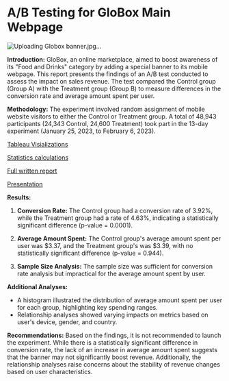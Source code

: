 ﻿# A/B Testing for GloBox Main Webpage

![Uploading Globox banner.jpg…]()

**Introduction:** GloBox, an online marketplace, aimed to boost awareness of its "Food and Drinks" category by adding a special banner to its mobile webpage. This report presents the findings of an A/B test conducted to assess the impact on sales revenue. The test compared the Control group (Group A) with the Treatment group (Group B) to measure differences in the conversion rate and average amount spent per user.

**Methodology:** The experiment involved random assignment of mobile website visitors to either the Control or Treatment group. A total of 48,943 participants (24,343 Control, 24,600 Treatment) took part in the 13-day experiment (January 25, 2023, to February 6, 2023).

[Tableau Visializations](https://public.tableau.com/views/VisuzalizationsfortheGloboxproject/VisualizationoftheABtestingresults?:language=en-US&publish=yes&:display_count=n&:origin=viz_share_link)

[Statistics calculations](https://docs.google.com/spreadsheets/d/1N2PLL6hWrMbhP80xIMxAFjB9Hy8WMjzjik2b5nILrrg/edit?usp=sharing)

[Full written report](https://drive.google.com/file/d/1yLHtGE312QiCKWAr7WDq7H3qjzFXM_ut/view?usp=sharing)

[Presentation](https://drive.google.com/file/d/1Nj4jaAhB5PRQxsKLnOT6yx6vhyq0cr-z/view?usp=sharing)

**Results:**

1.  **Conversion Rate:** The Control group had a conversion rate of 3.92%, while the Treatment group had a rate of 4.63%, indicating a statistically significant difference (p-value = 0.0001).
    
2.  **Average Amount Spent:** The Control group's average amount spent per user was $3.37, and the Treatment group's was $3.39, with no statistically significant difference (p-value = 0.944).
    
3.  **Sample Size Analysis:** The sample size was sufficient for conversion rate analysis but impractical for the average amount spent by user.
    

**Additional Analyses:**

-   A histogram illustrated the distribution of average amount spent per user for each group, highlighting key spending ranges.
-   Relationship analyses showed varying impacts on metrics based on user's device, gender, and country.

**Recommendations:** Based on the findings, it is not recommended to launch the experiment. While there is a statistically significant difference in conversion rate, the lack of an increase in average amount spent suggests that the banner may not significantly boost revenue. Additionally, the relationship analyses raise concerns about the stability of revenue changes based on user characteristics.
